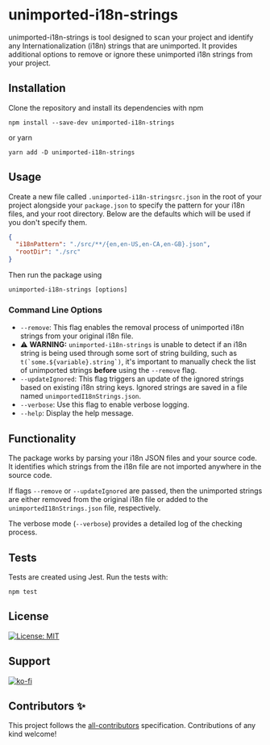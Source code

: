 # unimported-i18n-strings

unimported-i18n-strings is tool designed to scan your project and identify any Internationalization (i18n) strings that are unimported. It provides additional options to remove or ignore these unimported i18n strings from your project.

## Installation

Clone the repository and install its dependencies with npm

```
npm install --save-dev unimported-i18n-strings
```

or yarn

```
yarn add -D unimported-i18n-strings
```

## Usage

Create a new file called `.unimported-i18n-stringsrc.json` in the root of your project alongside your `package.json` to specify the pattern for your i18n files, and your root directory. Below are the defaults which will be used if you don't specify them.

```json
{
  "i18nPattern": "./src/**/{en,en-US,en-CA,en-GB}.json",
  "rootDir": "./src"
}
```

Then run the package using

```
unimported-i18n-strings [options]
```

### Command Line Options

- `--remove`: This flag enables the removal process of unimported i18n strings from your original i18n file.
- ⚠️ **WARNING:** `unimported-i18n-strings` is unable to detect if an i18n string is being used through some sort of string building, such as `` t(`some.${variable}.string`) ``, it's important to manually check the list of unimported strings **before** using the `--remove` flag.
- `--updateIgnored`: This flag triggers an update of the ignored strings based on existing i18n string keys. Ignored strings are saved in a file named `unimportedI18nStrings.json`.
- `--verbose`: Use this flag to enable verbose logging.
- `--help`: Display the help message.

## Functionality

The package works by parsing your i18n JSON files and your source code. It identifies which strings from the i18n file are not imported anywhere in the source code.

If flags `--remove` or `--updateIgnored` are passed, then the unimported strings are either removed from the original i18n file or added to the `unimportedI18nStrings.json` file, respectively.

The verbose mode (`--verbose`) provides a detailed log of the checking process.

## Tests

Tests are created using Jest. Run the tests with:

```
npm test
```

## License

[![License: MIT](https://img.shields.io/badge/License-MIT-yellow.svg)](https://opensource.org/licenses/MIT)

## Support

[![ko-fi](https://ko-fi.com/img/githubbutton_sm.svg)](https://ko-fi.com/T6T1V287H)

## Contributors ✨

<!-- ALL-CONTRIBUTORS-LIST:START - Do not remove or modify this section -->
<!-- prettier-ignore-start -->
<!-- markdownlint-disable -->

<!-- markdownlint-restore -->
<!-- prettier-ignore-end -->

<!-- ALL-CONTRIBUTORS-LIST:END -->

This project follows the [all-contributors](https://github.com/all-contributors/all-contributors) specification. Contributions of any kind welcome!
